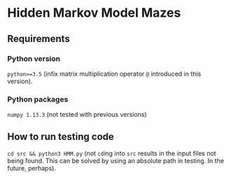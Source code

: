# Hidden Markov Model Mazes

## Requirements

### Python version
`python>=3.5` (infix matrix multiplication operator `@` introduced in this version).

### Python packages
`numpy 1.13.3` (not tested with previous versions)

## How to run testing code

```cd src && python3 HMM.py``` (not `cd`ing into `src` results in the input files not being found. This can be solved by 
using an absolute path in testing. In the future, perhaps).